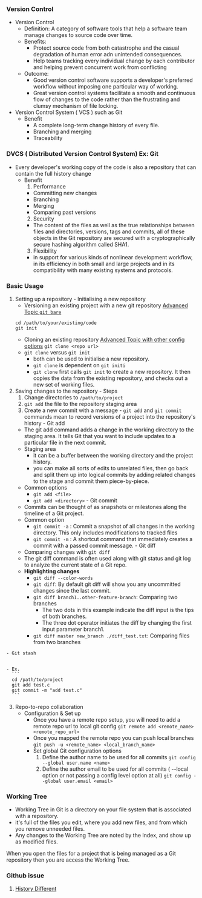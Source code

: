 ### Version Control
  - Version Control
    - Definition: A category of software tools that help a software team manage changes to source code over time. 
    - Benefits:
      - Protect source code from both catastrophe and the casual degradation of human error adn unintended consequences.
      - Help teams tracking every individual change by each contributor and helping prevent concurrent work from conflicting
    - Outcome:
      - Good version control software supports a developer's preferred workflow without imposing one particular way of working. 
      - Great version control systems facilitate a smooth and continuous flow of changes to the code rather than the frustrating and clumsy mechanism of file locking.
  - Version Control System ( VCS ) such as Git
    - Benefit 
      - A complete long-term change history of every file.
      - Branching and merging
      - Traceability 
### **DVCS** ( Distributed Version Control System) Ex: Git
  - Every developer's working copy of the code is also a repository that can contain the full history change
    - Benefit
      1. Performance 
        - Committing new changes
        - Branching
        - Merging 
        - Comparing past versions
      2. Security 
        - The content of the files as well as the true relationships between files and directories, versions, tags and commits, all of these objects in the Git repository are secured with a cryptographically secure hashing algorithm called SHA1. 
      3.  Flexibility 
        - in support for various kinds of nonlinear development workflow, in its efficiency in both small and large projects and in its compatibility with many existing systems and protocols.

### Basic Usage
  1. Setting up a repository
    - Initialising a new repository 
      - Versioning an existing project with a new git repository [Advanced Topic `git bare`](https://www.atlassian.com/git/tutorials/setting-up-a-repository/git-init)
      ```
      cd /path/to/your/existing/code
      git init  
      ``` 
      - Cloning an existing repository [Advanced Topic with other config options](https://www.atlassian.com/git/tutorials/setting-up-a-repository/git-clone)
      ` git clone <repo url> `
      - `git clone` versus `git init`
        - both can be used to initialise a new repository. 
        - `git clone` is dependent on `git initi`
        - `git clone` first calls `git init` to create a new repository. 
           It then copies the data from the existing repository, and checks out a new set of working files.
  2. Saving changes to the repository
    - Steps
      1. Change directories to `/path/to/project`
      2. `git add` the file to the repository staging area
      3. Create a new commit with a message
    - `git add` and `git commit` commands mean to record versions of a project into the repository's history
    - Git add
      - The git add command adds a change in the working directory to the staging area. It tells Git that you want to include updates to a particular file in the next commit.
      - Staging area
        - it can be a buffer between the working directory and the project history.
        - you can make all sorts of edits to unrelated files, then go back and split them up into logical commits by adding related changes to the stage and commit them piece-by-piece. 
      - Common options
        - `git add <file>`
        - `git add <directory>`
    - Git commit
      -  Commits can be thought of as snapshots or milestones along the timeline of a Git project. 
      - Common option
        - `git commit -a` : Commit a snapshot of all changes in the working directory. This only includes modifications to tracked files
        - `git commit -m` : A shortcut command that immediately creates a commit with a passed commit message. 
    - Git diff
      - Comparing changes with `git diff`
      - The git diff command is often used along with git status and git log to analyze the current state of a Git repo.
      - **Highlighting changes**
        - `git diff --color-words`
        - `git diff`: By default git diff will show you any uncommitted changes since the last commit.
        - `git diff branch1..other-feature-branch`: Comparing two branches
          - The two dots in this example indicate the diff input is the tips of both branches. 
          - The three dot operator initiates the diff by changing the first input parameter branch1. 
        - `git diff master new_branch ./diff_test.txt`: Comparing files from two branches
    
    - Git stash


    - Ex.
      ```
      cd /path/to/project
      git add test.c
      git commit -m "add test.c"
      ```
  
  3. Repo-to-repo collaboration
      - Configuration & Set up
         - Once you have a remote repo setup, you will need to add a remote repo url to local git config
         `git remote add <remote_name> <remote_repo_url>`
         - Once you mapped the remote repo you can push local branches
         `git push -u <remote_name> <local_branch_name> `
         - Set global Git configuration options
            1. Define the author name to be used for all commits
            `git config --global user.name <name>`
            2. Define the author email to be used for all commits ( --local option or not passing a config level option at all)
            `git config --global user.email <email>`

      
### Working Tree
  - Working Tree in Git is a directory on your file system that is associated with a repository.
  - it's full of the files you edit, where you add new files, and from which you remove unneeded files. 
  - Any changes to the Working Tree are noted by the Index, and show up as modified files.

When you open the files for a project that is being managed as a Git repository then you are access the Working Tree. 
### Github issue
1. [History Different](https://medium.com/@kihoonkang/git-master-and-branch-name-are-entirely-different-commit-histories-fda3bf37bd2)